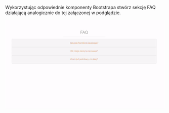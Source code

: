 Wykorzystując odpowiednie komponenty Bootstrapa stwórz sekcję FAQ działającą analogicznie do tej załączonej w podglądzie.

![Gif Animation](https://raw.githubusercontent.com/codekidney/a108-8-bootstrap-2-faq-bootstrap/master/preview/bootstrap-faq.gif)